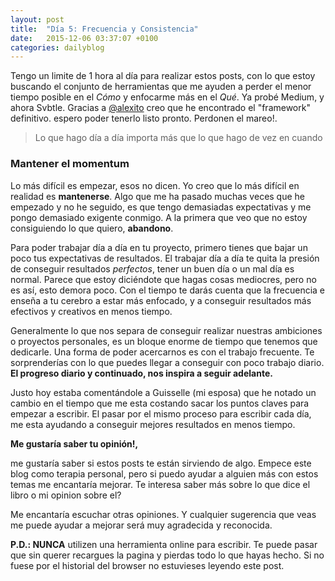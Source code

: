 ```yaml
---
layout: post
title:  "Día 5: Frecuencia y Consistencia"
date:   2015-12-06 03:37:07 +0100
categories: dailyblog
---
```


Tengo un limite de 1 hora al día para realizar estos posts, con lo que estoy buscando el conjunto de herramientas que me ayuden a perder el menor tiempo posible en el *Cómo* y enfocarme más en el *Qué*. Ya probé Medium, y ahora Svbtle. Gracias a [@alexito](https://twitter.com/alexito4) creo que he encontrado el "framework" definitivo. espero poder tenerlo listo pronto. Perdonen el mareo!.

> Lo que hago día a día importa más que lo que hago de vez en cuando


### Mantener el momentum

Lo más difícil es empezar, esos no dicen. Yo creo que lo más difícil en realidad es **mantenerse**. Algo que me ha pasado muchas veces que he empezado y no he seguido, es que tengo demasiadas expectativas y me pongo demasiado exigente conmigo. A la primera que veo que no estoy consiguiendo lo que quiero, **abandono**.

Para poder trabajar día a día en tu proyecto, primero tienes que bajar un poco tus expectativas de resultados. El trabajar día a día te quita la presión de conseguir resultados *perfectos*, tener un buen día o un mal día es normal. Parece que estoy diciéndote que hagas cosas mediocres, pero no es así, esto demora poco. Con el tiempo te darás cuenta que la frecuencia e enseña a tu cerebro a estar más enfocado, y a conseguir resultados más efectivos y creativos en menos tiempo.

Generalmente lo que nos separa de conseguir realizar nuestras ambiciones o proyectos personales, es un bloque enorme de tiempo que tenemos que dedicarle. Una forma de poder acercarnos es con el trabajo frecuente. Te sorprenderías con lo que puedes llegar a conseguir con poco trabajo diario. **El progreso diario y continuado, nos inspira a seguir adelante.**

Justo hoy estaba comentándole a Guisselle (mi esposa) que he notado un cambio en el tiempo que me esta costando sacar los puntos claves para empezar a escribir. El pasar por el mismo proceso para escribir cada día, me esta ayudando a conseguir mejores resultados en menos tiempo.


**Me gustaría saber tu opinión!,**

me gustaría saber si estos posts te están sirviendo de algo. Empece este blog como terapia personal, pero si puedo ayudar a alguien más con estos temas me encantaría mejorar. Te interesa saber más sobre lo que dice el libro o mi opinion sobre el?

Me encantaría escuchar otras opiniones. Y cualquier sugerencia que veas me puede ayudar a mejorar será muy agradecida y reconocida.

**P.D.: NUNCA** utilizen una herramienta online para escribir. Te puede pasar que sin querer recargues la pagina y pierdas todo lo que hayas hecho. Si no fuese por el historial del browser no estuvieses leyendo este post.
